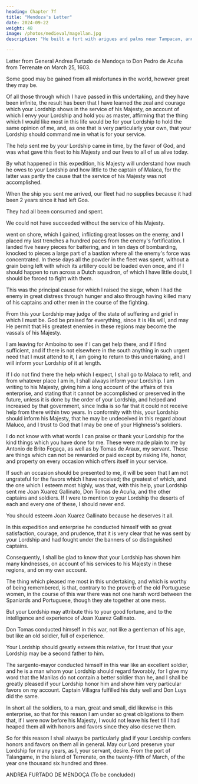 ```yaml
---
heading: Chapter 7f
title: "Mendoza's Letter"
date: 2024-09-22
weight: 48
image: /photos/medieval/magellan.jpg
description: "He built a fort with arigues and palms near Tampacan, and founded a Spanish settlement which he named Murcia"

---
```




Letter from General Andrea Furtado de Mendoça to Don Pedro de Acuña from Terrenate on March 25, 1603.


Some good may be gained from all misfortunes in the world, however great they may be.

Of all those through which I have passed in this undertaking, and they have been infinite, the result has been that I have learned the zeal and courage which your Lordship shows in the service of his Majesty, on account of which I envy your Lordship and hold you as master, affirming that the thing which I would like most in this life would be for your Lordship to hold the same opinion of me, and, as one that is very particularly your own, that your Lordship should command me in what is for your service.

The help sent me by your Lordship came in time, by the favor of God, and was what gave this fleet to his Majesty and our lives to all of us alive today.

By what happened in this expedition, his Majesty will understand how much he owes to your Lordship and how little to the captain of Malaca, for the latter was partly the cause that the service of his Majesty was not accomplished. 

When the ship you sent me arrived, our fleet had no supplies because it had been 2 years since it had left Goa.

They had all been consumed and spent.

We could not have succeeded without the service of his Majesty.

 went on shore, which I gained, inflicting great losses on the enemy, and I placed my last trenches a hundred paces from the enemy's fortification. I landed five heavy pieces for battering, and in ten days of bombarding, knocked to pieces a large part of a bastion where all the enemy's force was concentrated. In these days all the powder in the fleet was spent, without a grain being left with which its artillery could be loaded even once, and if I should happen to run across a Dutch squadron, of which I have little doubt, I should be forced to fight with them.

 This was the principal cause for which I raised the siege, when I had the enemy in great distress through hunger and also through having killed many of his captains and other men in the course of the fighting. 

From this your Lordship may judge of the state of suffering and grief in which I must be. God be praised for everything, since it is His will, and may He permit that His greatest enemies in these regions may become the vassals of his Majesty.

I am leaving for Amboino to see if I can get help there, and if I find sufficient, and if there is not elsewhere in the south anything in such urgent need that I must attend to it, I am going to return to this undertaking, and I will inform your Lordship of it at length.

If I do not find there the help which I expect, I shall go to Malaca to refit, and from whatever place I am in, I shall always inform your Lordship. I am writing to his Majesty, giving him a long account of the affairs of this enterprise, and stating that it cannot be accomplished or preserved in the future, unless it is done by the order of your Lordship, and helped and increased by that government, since India is so far that it could not receive help from there within two years. In conformity with this, your Lordship should inform his Majesty, that he may be undeceived in this regard about Maluco, and I trust to God that I may be one of your Highness's soldiers.

I do not know with what words I can praise or thank your Lordship for the kind things which you have done for me. These were made plain to me by Antonio de Brito Fogaça, as well as by Tomas de Araux, my servant. These are things which can not be rewarded or paid except by risking life, honor, and property on every occasion which offers itself in your service. 

If such an occasion should be presented to me, it will be seen that I am not ungrateful for the favors which I have received; the greatest of which, and the one which I esteem most highly, was that, with this help, your Lordship sent me Joan Xuarez Gallinato, Don Tomas de Acuña, and the other captains and soldiers. If I were to mention to your Lordship the deserts of each and every one of these, I should never end.

You should esteem Joan Xuarez Gallinato because he deserves it all.

In this expedition and enterprise he conducted himself with so great satisfaction, courage, and prudence, that it is very clear that he was sent by your Lordship and had fought under the banners of so distinguished captains.

Consequently, I shall be glad to know that your Lordship has shown him many kindnesses, on account of his services to his Majesty in these regions, and on my own account. 

The thing which pleased me most in this undertaking, and which is worthy of being remembered, is that, contrary to the proverb of the old Portuguese women, in the course of this war there was not one harsh word between the Spaniards and Portuguese, though they ate together at one mess.

But your Lordship may attribute this to your good fortune, and to the intelligence and experience of Joan Xuarez Gallinato.

Don Tomas conducted himself in this war, not like a gentleman of his age, but like an old soldier, full of experience.

Your Lordship should greatly esteem this relative, for I trust that your Lordship may be a second father to him.


The sargento-mayor conducted himself in this war like an excellent soldier, and he is a man whom your Lordship should regard favorably, for I give my word that the Manilas do not contain a better soldier than he, and I shall be greatly pleased if your Lordship honor him and show him very particular favors on my account. Captain Villagra fulfilled his duty well and Don Luys did the same.

In short all the soldiers, to a man, great and small, did likewise in this enterprise, so that for this reason I am under so great obligations to them that, if I were now before his Majesty, I would not leave his feet till I had heaped them all with honors and favors since they also deserve them.

So for this reason I shall always be particularly glad if your Lordship confers honors and favors on them all in general. May our Lord preserve your Lordship for many years, as I, your servant, desire. From the port of Talangame, in the island of Terrenate, on the twenty-fifth of March, of the year one thousand six hundred and three.


ANDREA FURTADO DE MENDOÇA
(To be concluded)




<!-- BIBLIOGRAPHICAL DATA
Sucesos de las Islas Filipinas, by Dr. Antonio de Morga.—The translation is made from the Harvard original. In conjunction with it have been used the following editions: The Zaragoza reprint (Madrid, 1887) a unique copy (No. 2658, Catálogo de la librería de P. Vindel) owned by Edward E. Ayer, of Chicago; the Rizal reprint (Paris, 1890); and Lord Stanley's translation (London, Hakluyt Society edition, 1868). -->
